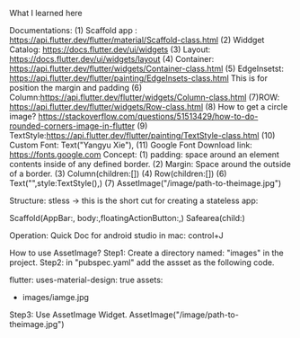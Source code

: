 What I learned here

Documentations:
(1) Scaffold app : https://api.flutter.dev/flutter/material/Scaffold-class.html
(2) Widdget Catalog: https://docs.flutter.dev/ui/widgets
(3) Layout: https://docs.flutter.dev/ui/widgets/layout
(4) Container: https://api.flutter.dev/flutter/widgets/Container-class.html
(5) EdgeInsetst: https://api.flutter.dev/flutter/painting/EdgeInsets-class.html 
This is for position the margin and padding
(6) Column:https://api.flutter.dev/flutter/widgets/Column-class.html
(7)ROW: https://api.flutter.dev/flutter/widgets/Row-class.html
(8) How to get a circle image? https://stackoverflow.com/questions/51513429/how-to-do-rounded-corners-image-in-flutter
(9) TextStyle:https://api.flutter.dev/flutter/painting/TextStyle-class.html
(10) Custom Font: Text("Yangyu Xie"),
(11) Google Font Download link: https://fonts.google.com
Concept:
(1) padding: space around an element contents inside of any defined border.
(2) Margin: Space around the outside of a border.
(3) Column(children:[])
(4) Row(children:[])
(6) Text("",style:TextStyle(),)
(7) AssetImage("/image/path-to-theimage.jpg")


Structure:
stless -> this is the short cut for creating a stateless app:

Scaffold(AppBar:, body:,floatingActionButton:,)
Safearea(child:)


Operation: 
Quick Doc for android studio in mac: control+J

How to use AssetImage?
Step1: Create a directory named: "images" in the project.
Step2: in "pubspec.yaml"  add the assset as the following code.

flutter:
uses-material-design: true
assets:
- images/iamge.jpg

Step3: Use AssetImage Widget.
AssetImage("/image/path-to-theimage.jpg")